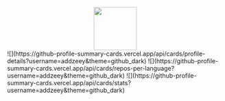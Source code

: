 <div id="header" align="center">
  <img src="https://ashdown.dev/imgs/avatar.svg" width="100"/>
</div>
![](https://github-profile-summary-cards.vercel.app/api/cards/profile-details?username=addzeey&theme=github_dark)
![](https://github-profile-summary-cards.vercel.app/api/cards/repos-per-language?username=addzeey&theme=github_dark)
![](https://github-profile-summary-cards.vercel.app/api/cards/stats?username=addzeey&theme=github_dark)

<!--
**addzeey/addzeey** is a ✨ _special_ ✨ repository because its `README.md` (this file) appears on your GitHub profile.

Here are some ideas to get you started:

- 🔭 I’m currently working on ...
- 🌱 I’m currently learning ...
- 👯 I’m looking to collaborate on ...
- 🤔 I’m looking for help with ...
- 💬 Ask me about ...
- 📫 How to reach me: ...
- 😄 Pronouns: ...
- ⚡ Fun fact: ...
-->
